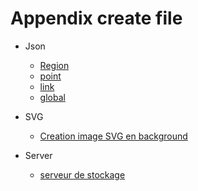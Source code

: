 
# Appendix create file


 

- Json

  - [Region](json-region.md)
  - [point](json-point.md)
  - [link](json-links.md)
  - [global](json-global.md)


- SVG 

  - [Creation image SVG en background](svg.md)

 

- Server

  - [serveur de stockage](server.md)




  
